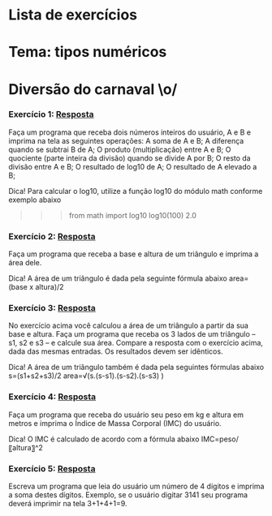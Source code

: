 # Lista de exercícios
# Tema: tipos numéricos
# Diversão do carnaval \o/

### Exercício 1: [Resposta](https://github.com/YuriAoyamaSE/codigo_s/blob/main/lista_de_exercicios/carnaval01/tipo_numerico01.py)

Faça um programa que receba dois números inteiros do usuário, A e B e imprima na tela as seguintes operações:
	A soma de A e B;
	A diferença quando se subtrai B de A;
	O produto (multiplicação) entre A e B;
	O quociente (parte inteira da divisão) quando se divide A por B;
	O resto da divisão entre A e B;
	O resultado de log10 de A;
	O resultado de A elevado a B;

Dica!
Para calcular o log10, utilize a função log10 do módulo math conforme exemplo abaixo
>>> from math import log10
>>> log10(100)
2.0


### Exercício 2: [Resposta](https://github.com/YuriAoyamaSE/codigo_s/blob/main/lista_de_exercicios/carnaval01/tipo_numerico02.py)

Faça um programa que receba a base e altura de um triângulo e imprima a área dele.

Dica!
A área de um triângulo é dada pela seguinte fórmula abaixo
area=(base x altura)/2

### Exercício 3: [Resposta](https://github.com/YuriAoyamaSE/codigo_s/blob/main/lista_de_exercicios/carnaval01/tipo_numerico03.py)

No exercício acima você calculou a área de um triângulo a partir da sua base e altura. Faça um programa que receba os 3 lados de um triângulo – s1, s2 e s3 – e calcule sua área. Compare a resposta com o exercício acima, dada das mesmas entradas. Os resultados devem ser idênticos.


Dica!
A área de um triângulo também é dada pela seguintes fórmulas abaixo
s=(s1+s2+s3)/2
area=√(s.(s-s1).(s-s2).(s-s3)  )

### Exercício 4: [Resposta](https://github.com/YuriAoyamaSE/codigo_s/blob/main/lista_de_exercicios/carnaval01/tipo_numerico04.py)

Faça um programa que receba do usuário seu peso em kg e altura em metros e imprima o Índice de Massa Corporal (IMC) do usuário.

Dica!
O IMC é calculado de acordo com a fórmula abaixo
IMC=peso/〖altura〗^2 


### Exercício 5: [Resposta](https://github.com/YuriAoyamaSE/codigo_s/blob/main/lista_de_exercicios/carnaval01/tipo_numerico05.py)

Escreva um programa que leia do usuário um número de 4 dígitos e imprima a soma destes dígitos. Exemplo, se o usuário digitar 3141 seu programa deverá imprimir na tela 3+1+4+1=9.

